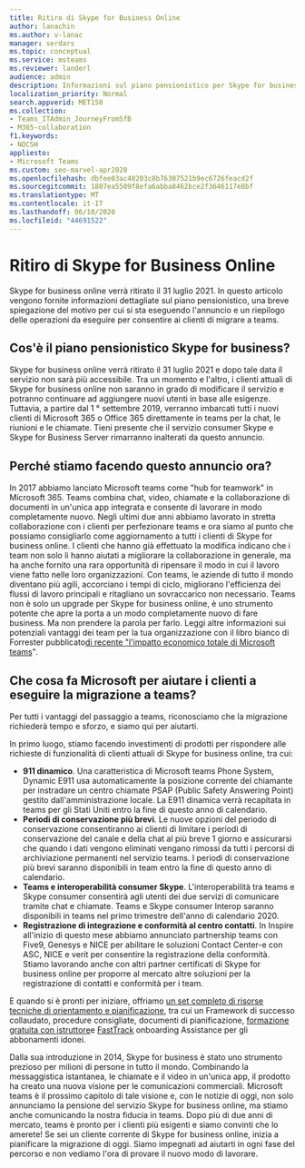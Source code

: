 ```yaml
---
title: Ritiro di Skype for Business Online
author: lanachin
ms.author: v-lanac
manager: serdars
ms.topic: conceptual
ms.service: msteams
ms.reviewer: landerl
audience: admin
description: Informazioni sul piano pensionistico per Skype for business online e su come Microsoft sta aiutando i clienti a eseguire la migrazione a teams.
localization_priority: Normal
search.appverid: MET150
ms.collection:
- Teams_ITAdmin_JourneyFromSfB
- M365-collaboration
f1.keywords:
- NOCSH
appliesto:
- Microsoft Teams
ms.custom: seo-marvel-apr2020
ms.openlocfilehash: dbfee03ac40203c8b76307521b9ec6726feacd2f
ms.sourcegitcommit: 1807ea5509f8efa6abba8462bce2f3646117e8bf
ms.translationtype: MT
ms.contentlocale: it-IT
ms.lasthandoff: 06/10/2020
ms.locfileid: "44691522"
---
```

# <a name="skype-for-business-online-retirement"></a>Ritiro di Skype for Business Online

Skype for business online verrà ritirato il 31 luglio 2021. In questo articolo vengono fornite informazioni dettagliate sul piano pensionistico, una breve spiegazione del motivo per cui si sta eseguendo l'annuncio e un riepilogo delle operazioni da eseguire per consentire ai clienti di migrare a teams.
 
## <a name="what-is-the-skype-for-business-retirement-plan"></a>Cos'è il piano pensionistico Skype for business?

Skype for business online verrà ritirato il 31 luglio 2021 e dopo tale data il servizio non sarà più accessibile. Tra un momento e l'altro, i clienti attuali di Skype for business online non saranno in grado di modificare il servizio e potranno continuare ad aggiungere nuovi utenti in base alle esigenze. Tuttavia, a partire dal 1 ° settembre 2019, verranno imbarcati tutti i nuovi clienti di Microsoft 365 o Office 365 direttamente in teams per la chat, le riunioni e le chiamate. Tieni presente che il servizio consumer Skype e Skype for Business Server rimarranno inalterati da questo annuncio.  

## <a name="why-are-we-making-this-announcement-now"></a>Perché stiamo facendo questo annuncio ora?

In 2017 abbiamo lanciato Microsoft teams come "hub for teamwork" in Microsoft 365. Teams combina chat, video, chiamate e la collaborazione di documenti in un'unica app integrata e consente di lavorare in modo completamente nuovo. Negli ultimi due anni abbiamo lavorato in stretta collaborazione con i clienti per perfezionare teams e ora siamo al punto che possiamo consigliarlo come aggiornamento a tutti i clienti di Skype for business online. I clienti che hanno già effettuato la modifica indicano che i team non solo li hanno aiutati a migliorare la collaborazione in generale, ma ha anche fornito una rara opportunità di ripensare il modo in cui il lavoro viene fatto nelle loro organizzazioni. Con teams, le aziende di tutto il mondo diventano più agili, accorciano i tempi di ciclo, migliorano l'efficienza dei flussi di lavoro principali e ritagliano un sovraccarico non necessario. Teams non è solo un upgrade per Skype for business online, è uno strumento potente che apre la porta a un modo completamente nuovo di fare business. Ma non prendere la parola per farlo. Leggi altre informazioni sui potenziali vantaggi dei team per la tua organizzazione con il libro bianco di Forrester pubblicato[di recente "l'impatto economico totale di Microsoft teams](https://www.microsoft.com/microsoft-365/blog/wp-content/uploads/sites/2/2019/04/Total-Economic-Impact-Microsoft-Teams.pdf)".

## <a name="what-is-microsoft-doing-to-help-customers-migrate-to-teams"></a>Che cosa fa Microsoft per aiutare i clienti a eseguire la migrazione a teams?

Per tutti i vantaggi del passaggio a teams, riconosciamo che la migrazione richiederà tempo e sforzo, e siamo qui per aiutarti.
 
In primo luogo, stiamo facendo investimenti di prodotti per rispondere alle richieste di funzionalità di clienti attuali di Skype for business online, tra cui:

- **911 dinamico**. Una caratteristica di Microsoft teams Phone System, Dynamic E911 usa automaticamente la posizione corrente del chiamante per instradare un centro chiamate PSAP (Public Safety Answering Point) gestito dall'amministrazione locale.  La E911 dinamica verrà recapitata in teams per gli Stati Uniti entro la fine di questo anno di calendario.
- **Periodi di conservazione più brevi**. Le nuove opzioni del periodo di conservazione consentiranno ai clienti di limitare i periodi di conservazione del canale e della chat al più breve 1 giorno e assicurarsi che quando i dati vengono eliminati vengano rimossi da tutti i percorsi di archiviazione permanenti nel servizio teams.  I periodi di conservazione più brevi saranno disponibili in team entro la fine di questo anno di calendario.
- **Teams e interoperabilità consumer Skype**. L'interoperabilità tra teams e Skype consumer consentirà agli utenti dei due servizi di comunicare tramite chat e chiamate.  Teams e Skype consumer Interop saranno disponibili in teams nel primo trimestre dell'anno di calendario 2020.
- **Registrazione di integrazione e conformità al centro contatti**. In Inspire all'inizio di questo mese abbiamo annunciato partnership teams con Five9, Genesys e NICE per abilitare le soluzioni Contact Center-e con ASC, NICE e verit per consentire la registrazione della conformità.   Stiamo lavorando anche con altri partner certificati di Skype for business online per proporre al mercato altre soluzioni per la registrazione di contatti e conformità per i team.
 
E quando si è pronti per iniziare, offriamo [un set completo di risorse tecniche di orientamento e pianificazione](https://aka.ms/SkypeToTeams), tra cui un Framework di successo collaudato, procedure consigliate, documenti di pianificazione, [formazione gratuita con istruttore](instructor-led-training-teams-landing-page.md)e [FastTrack](https://www.microsoft.com/FastTrack) onboarding Assistance per gli abbonamenti idonei.
 
Dalla sua introduzione in 2014, Skype for business è stato uno strumento prezioso per milioni di persone in tutto il mondo.  Combinando la messaggistica istantanea, le chiamate e il video in un'unica app, il prodotto ha creato una nuova visione per le comunicazioni commerciali. Microsoft teams è il prossimo capitolo di tale visione e, con le notizie di oggi, non solo annunciamo la pensione del servizio Skype for business online, ma stiamo anche comunicando la nostra fiducia in teams.  Dopo più di due anni di mercato, teams è pronto per i clienti più esigenti e siamo convinti che lo amerete!  Se sei un cliente corrente di Skype for business online, inizia a pianificare la migrazione di oggi.  Siamo impegnati ad aiutarti in ogni fase del percorso e non vediamo l'ora di provare il nuovo modo di lavorare. 
